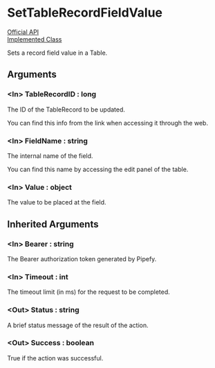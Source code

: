 # SetTableRecordFieldValue

[Official API](https://api-docs.pipefy.com/reference/mutations/setTableRecordFieldValue/)  
[Implemented Class](../Capgemini.Pipefy/SetTableRecordFieldValue.cs)

Sets a record field value in a Table.

## Arguments

### &lt;In&gt; TableRecordID : long

The ID of the TableRecord to be updated.

You can find this info from the link when accessing it through the web.

### &lt;In&gt; FieldName : string

The internal name of the field.

You can find this name by accessing the edit panel of the table.

### &lt;In&gt; Value : object

The value to be placed at the field.

## Inherited Arguments

### &lt;In&gt; Bearer : string

The Bearer authorization token generated by Pipefy.

### &lt;In&gt; Timeout : int

The timeout limit (in ms) for the request to be completed.

### &lt;Out&gt; Status : string

A brief status message of the result of the action.

### &lt;Out&gt; Success : boolean

True if the action was successful.